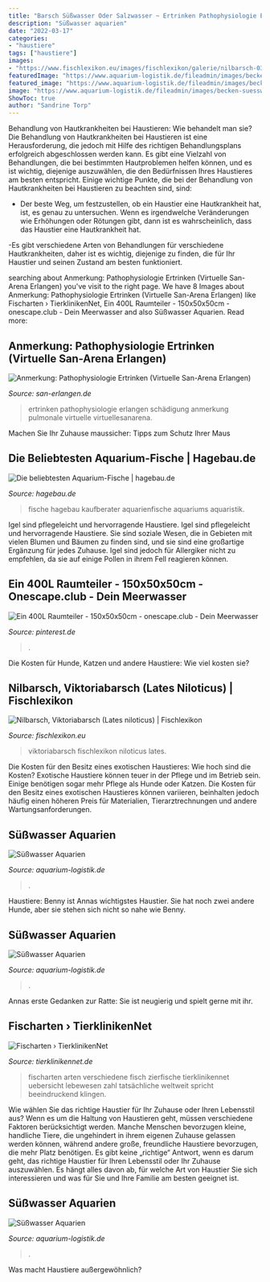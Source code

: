 ```yaml
---
title: "Barsch Süßwasser Oder Salzwasser ~ Ertrinken Pathophysiologie Erlangen Schädigung Anmerkung Pulmonale Virtuelle Virtuellesanarena"
description: "Süßwasser aquarien"
date: "2022-03-17"
categories:
- "haustiere"
tags: ["haustiere"]
images:
- "https://www.fischlexikon.eu/images/fischlexikon/galerie/nilbarsch-03.jpg"
featuredImage: "https://www.aquarium-logistik.de/fileadmin/images/becken-suesswasser/DSC00090.JPG"
featured_image: "https://www.aquarium-logistik.de/fileadmin/images/becken-suesswasser/DSC00093.JPG"
image: "https://www.aquarium-logistik.de/fileadmin/images/becken-suesswasser/PICT0362.JPG"
ShowToc: true
author: "Sandrine Torp"
---
```



Behandlung von Hautkrankheiten bei Haustieren: Wie behandelt man sie?
Die Behandlung von Hautkrankheiten bei Haustieren ist eine Herausforderung, die jedoch mit Hilfe des richtigen Behandlungsplans erfolgreich abgeschlossen werden kann. Es gibt eine Vielzahl von Behandlungen, die bei bestimmten Hautproblemen helfen können, und es ist wichtig, diejenige auszuwählen, die den Bedürfnissen Ihres Haustieres am besten entspricht. Einige wichtige Punkte, die bei der Behandlung von Hautkrankheiten bei Haustieren zu beachten sind, sind:
- Der beste Weg, um festzustellen, ob ein Haustier eine Hautkrankheit hat, ist, es genau zu untersuchen. Wenn es irgendwelche Veränderungen wie Erhöhungen oder Rötungen gibt, dann ist es wahrscheinlich, dass das Haustier eine Hautkrankheit hat.

-Es gibt verschiedene Arten von Behandlungen für verschiedene Hautkrankheiten, daher ist es wichtig, diejenige zu finden, die für Ihr Haustier und seinen Zustand am besten funktioniert.

	

		
searching about Anmerkung: Pathophysiologie Ertrinken (Virtuelle San-Arena Erlangen) you've visit to the right page. We have 8 Images about Anmerkung: Pathophysiologie Ertrinken (Virtuelle San-Arena Erlangen) like Fischarten › TierklinikenNet, Ein 400L Raumteiler - 150x50x50cm - onescape.club - Dein Meerwasser and also Süßwasser Aquarien. Read more:
		
    
## Anmerkung: Pathophysiologie Ertrinken (Virtuelle San-Arena Erlangen)

<img loading=lazy src="http://san-erlangen.de/VirtuelleSanArena-Erlangen-Html5/png/Image512671eae24a4aa5b528cc062eb19a1e.png" onerror="this.onerror=null;this.src='https://tse4.mm.bing.net/th?id=OIP.wPstfnmVBjJDJCcV8ptHFwHaDt&amp;pid=15.1';" alt="Anmerkung: Pathophysiologie Ertrinken (Virtuelle San-Arena Erlangen)">

_Source: san-erlangen.de_

>ertrinken pathophysiologie erlangen schädigung anmerkung pulmonale virtuelle virtuellesanarena. 

	

Machen Sie Ihr Zuhause maussicher: Tipps zum Schutz Ihrer Maus

    
## Die Beliebtesten Aquarium-Fische | Hagebau.de

<img loading=lazy src="https://www.hagebau.de/media/i/Aquarium-Beleuchtung-desktop-469717527-11272-0.jpg" onerror="this.onerror=null;this.src='https://tse1.mm.bing.net/th?id=OIP.bu7xIRYZ8GOBTZWHyWjFTgHaDA&amp;pid=15.1';" alt="Die beliebtesten Aquarium-Fische | hagebau.de">

_Source: hagebau.de_

>fische hagebau kaufberater aquarienfische aquariums aquaristik. 

	

Igel sind pflegeleicht und hervorragende Haustiere.
Igel sind pflegeleicht und hervorragende Haustiere. Sie sind soziale Wesen, die in Gebieten mit vielen Blumen und Bäumen zu finden sind, und sie sind eine großartige Ergänzung für jedes Zuhause. Igel sind jedoch für Allergiker nicht zu empfehlen, da sie auf einige Pollen in ihrem Fell reagieren können.

    
## Ein 400L Raumteiler - 150x50x50cm - Onescape.club - Dein Meerwasser

<img loading=lazy src="https://i.pinimg.com/originals/8b/7e/87/8b7e870245bacaa75bae68fb5faaf883.jpg" onerror="this.onerror=null;this.src='https://tse2.mm.bing.net/th?id=OIP.Kil1yLIBNla_Qyl-AITsrwHaE8&amp;pid=15.1';" alt="Ein 400L Raumteiler - 150x50x50cm - onescape.club - Dein Meerwasser">

_Source: pinterest.de_

>. 

	

Die Kosten für Hunde, Katzen und andere Haustiere: Wie viel kosten sie?

    
## Nilbarsch, Viktoriabarsch (Lates Niloticus) | Fischlexikon

<img loading=lazy src="https://www.fischlexikon.eu/images/fischlexikon/galerie/nilbarsch-03.jpg" onerror="this.onerror=null;this.src='https://tse4.mm.bing.net/th?id=OIP.7JlDKReqb_GgIZ6lCOy88AAAAA&amp;pid=15.1';" alt="Nilbarsch, Viktoriabarsch (Lates niloticus) | Fischlexikon">

_Source: fischlexikon.eu_

>viktoriabarsch fischlexikon niloticus lates. 

	

Die Kosten für den Besitz eines exotischen Haustieres: Wie hoch sind die Kosten?
Exotische Haustiere können teuer in der Pflege und im Betrieb sein. Einige benötigen sogar mehr Pflege als Hunde oder Katzen. Die Kosten für den Besitz eines exotischen Haustieres können variieren, beinhalten jedoch häufig einen höheren Preis für Materialien, Tierarztrechnungen und andere Wartungsanforderungen.

    
## Süßwasser Aquarien

<img loading=lazy src="https://www.aquarium-logistik.de/fileadmin/images/becken-suesswasser/DSC00093.JPG" onerror="this.onerror=null;this.src='https://tse3.mm.bing.net/th?id=OIP.QnG0h4andXSfcVvp8ALiHwHaFj&amp;pid=15.1';" alt="Süßwasser Aquarien">

_Source: aquarium-logistik.de_

>. 

	

Haustiere: Benny ist Annas wichtigstes Haustier. Sie hat noch zwei andere Hunde, aber sie stehen sich nicht so nahe wie Benny.

    
## Süßwasser Aquarien

<img loading=lazy src="https://www.aquarium-logistik.de/fileadmin/images/becken-suesswasser/DSC00090.JPG" onerror="this.onerror=null;this.src='https://tse1.mm.bing.net/th?id=OIP.qObhUmwO5VMJ_TivvRo0MAHaFj&amp;pid=15.1';" alt="Süßwasser Aquarien">

_Source: aquarium-logistik.de_

>. 

	

Annas erste Gedanken zur Ratte: Sie ist neugierig und spielt gerne mit ihr.

    
## Fischarten › TierklinikenNet

<img loading=lazy src="https://www.tierklinikennet.de/wp-content/uploads/2011/04/uebersicht-zierfische.jpg" onerror="this.onerror=null;this.src='https://tse3.mm.bing.net/th?id=OIP.4v1jtcWiRBcYxi5QqjmRuQHaHa&amp;pid=15.1';" alt="Fischarten › TierklinikenNet">

_Source: tierklinikennet.de_

>fischarten arten verschiedene fisch zierfische tierklinikennet uebersicht lebewesen zahl tatsächliche weltweit spricht beeindruckend klingen. 

	

Wie wählen Sie das richtige Haustier für Ihr Zuhause oder Ihren Lebensstil aus?
Wenn es um die Haltung von Haustieren geht, müssen verschiedene Faktoren berücksichtigt werden. Manche Menschen bevorzugen kleine, handliche Tiere, die ungehindert in ihrem eigenen Zuhause gelassen werden können, während andere große, freundliche Haustiere bevorzugen, die mehr Platz benötigen. Es gibt keine „richtige“ Antwort, wenn es darum geht, das richtige Haustier für Ihren Lebensstil oder Ihr Zuhause auszuwählen. Es hängt alles davon ab, für welche Art von Haustier Sie sich interessieren und was für Sie und Ihre Familie am besten geeignet ist.

    
## Süßwasser Aquarien

<img loading=lazy src="https://www.aquarium-logistik.de/fileadmin/images/becken-suesswasser/PICT0362.JPG" onerror="this.onerror=null;this.src='https://tse4.mm.bing.net/th?id=OIP.2BCnHzx7pmGF-9_2t3zXjwHaFj&amp;pid=15.1';" alt="Süßwasser Aquarien">

_Source: aquarium-logistik.de_

>. 

	

Was macht Haustiere außergewöhnlich?

